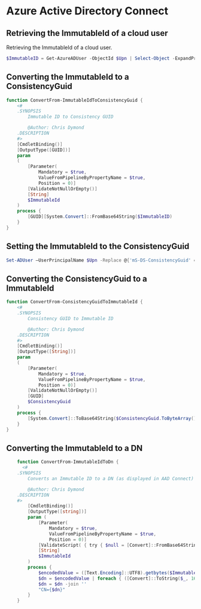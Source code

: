 # Azure Active Directory Connect

## Retrieving the ImmutableId of a cloud user
Retrieving the ImmutableId of a cloud user.

```powershell
$ImmutableID = Get-AzureADUser -ObjectId $Upn | Select-Object -ExpandProperty ImmutableId
```

## Converting the ImmutableId to a ConsistencyGuid
```powershell
function ConvertFrom-ImmutableIdToConsistencyGuid {
    <#
    .SYNOPSIS
        Immutable ID to Consistency GUID

        @Author: Chris Dymond
    .DESCRIPTION
    #>
    [CmdletBinding()]
    [OutputType([GUID])]
    param
    (
        [Parameter(
            Mandatory = $true,
            ValueFromPipelineByPropertyName = $true,
            Position = 0)]
        [ValidateNotNullOrEmpty()]
        [String]
        $ImmutableId
    )
    process {
        [GUID][System.Convert]::FromBase64String($ImmutableID)
    }
}
```

## Setting the ImmutableId to the ConsistencyGuid
```powershell
Set-ADUser –UserPrincipalName $Upn -Replace @{'mS-DS-ConsistencyGuid' = [GUID]$ConsistencyGuid }
```

## Converting the ConsistencyGuid to a ImmutableId
```powershell
function ConvertFrom-ConsistencyGuidToImmutableId {
    <#
    .SYNOPSIS
        Consistency GUID to Immutable ID

        @Author: Chris Dymond
    .DESCRIPTION
    #>
    [CmdletBinding()]
    [OutputType([String])]
    param
    (
        [Parameter(
            Mandatory = $true,
            ValueFromPipelineByPropertyName = $true,
            Position = 0)]
        [ValidateNotNullOrEmpty()]
        [GUID]
        $ConsistencyGuid
    )
    process {
        [System.Convert]::ToBase64String($ConsistencyGuid.ToByteArray())
    }
}
```

## Converting the ImmutableId to a DN
```powershell
    function ConvertFrom-ImmutableIdToDn {
      <#
    .SYNOPSIS
        Converts an Immutable ID to a DN (as displayed in AAD Connect)

        @Author: Chris Dymond
    .DESCRIPTION
    #>
        [CmdletBinding()]
        [OutputType([string])]
        param (
            [Parameter(
                Mandatory = $true,
                ValueFromPipelineByPropertyName = $true,
                Position = 0)]
            [ValidateScript( { try { $null = [Convert]::FromBase64String($_); $true } catch { $false } })]
            [String]
            $ImmutableId
        )  
        process {
            $encodedValue = ([Text.Encoding]::UTF8).getbytes($ImmutableId)
            $dn = $encodedValue | foreach { ([Convert]::ToString($_, 16)) }
            $dn = $dn -join ''
            "CN={$dn}"
        }     
    }
```
